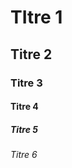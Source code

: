 <!-- mettre en gras
**texte**

mettre en italique
_texte_ -->

# TItre 1

## Titre 2

### Titre 3

#### Titre 4

##### Titre 5

###### Titre 6
